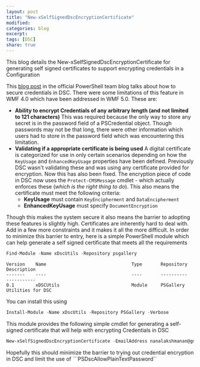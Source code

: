 ```yaml
---
layout: post
title: "New-xSelfSignedDscEncryptionCertificate"
modified:
categories: blog
excerpt:
tags: [DSC]
share: true
---
```


This blog details the New-xSelfSignedDscEncryptionCertificate for generating self signed certificates to support encrypting credentials in a Configuration

This [blog post](https://blogs.msdn.microsoft.com/powershell/2014/01/31/want-to-secure-credentials-in-windows-powershell-desired-state-configuration/) in the official PowerShell team blog talks about how to secure credentials in DSC. There were some limitations of this feature in WMF 4.0 which have been addressed in WMF 5.0. These are:

* **Ability to encrypt Credentials of any arbitrary length (and not limited to 121 characters)**
  This was required because the only way to store any secret is in the password field of a PSCredential object. Though passwords may not be that long, there were other information which users had to store in the password field which was encountering this limitation.
* **Validating if a appropriate certificate is being used**
  A digital certificate is categorized for use in only certain scenarios depending on how the ```KeyUsage``` and ```EnhancedKeyUsage``` properties have been defined. Previously DSC wasn't validating these and was using any certificate provided for encryption. Now this has also been fixed. The encryption piece of code in DSC now uses the ```Protect-CMSMessage``` cmdlet - which actually enforces these (*which is the right thing to do*). This also means the certificate must meet the following criteria:
	* **KeyUsage** must contain ```KeyEncipherment``` and ```DataEncipherment```
	* **EnhancedKeyUsage** must specify ```DocumentEncryption```


Though this makes the system secure it also means the barrier to adopting these features is slightly high. Certificates are inherently hard to deal with. Add in a few more constraints and it makes it all the more difficult. In order to minimize this barrier to entry, here is a simple PowerShell module which can help generate a self signed certificate that meets all the requirements

```PowerShell
Find-Module -Name xDscUtils -Repository psgallery
```
```
Version    Name                                Type       Repository           Description                                        
-------    ----                                ----       ----------           -----------                                        
0.1        xDSCUtils                           Module     PSGallery            Utilities for DSC   
```

You can install this using 

```PowerShell
Install-Module -Name xDscUtils -Repository PSGallery -Verbose 
```

This module provides the following simple cmdlet for generating a self-signed certificate that will help with encrypting Credentials in DSC

```PowerShell
New-xSelfSignedDscEncryptionCertificate -EmailAddress nanalakshmanan@gmail.com -ExportFilePath D:\MyCerts
```

Hopefully this should minimize the barrier to trying out credential encryption in DSC and limit the use of ```PSDscAllowPlainTextPassword``
